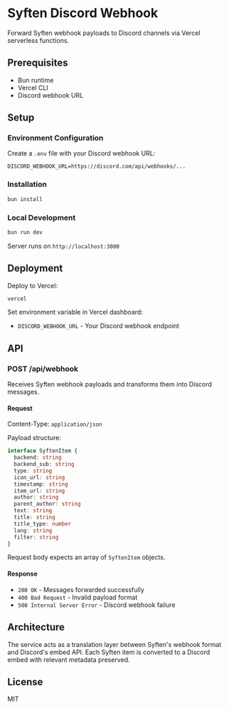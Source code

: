 # Syften Discord Webhook

Forward Syften webhook payloads to Discord channels via Vercel serverless functions.

## Prerequisites

- Bun runtime
- Vercel CLI
- Discord webhook URL

## Setup

### Environment Configuration

Create a `.env` file with your Discord webhook URL:

```
DISCORD_WEBHOOK_URL=https://discord.com/api/webhooks/...
```

### Installation

```bash
bun install
```

### Local Development

```bash
bun run dev
```

Server runs on `http://localhost:3000`

## Deployment

Deploy to Vercel:

```bash
vercel
```

Set environment variable in Vercel dashboard:
- `DISCORD_WEBHOOK_URL` - Your Discord webhook endpoint

## API

### POST /api/webhook

Receives Syften webhook payloads and transforms them into Discord messages.

#### Request

Content-Type: `application/json`

Payload structure:
```typescript
interface SyftenItem {
  backend: string
  backend_sub: string
  type: string
  icon_url: string
  timestamp: string
  item_url: string
  author: string
  parent_author: string
  text: string
  title: string
  title_type: number
  lang: string
  filter: string
}
```

Request body expects an array of `SyftenItem` objects.

#### Response

- `200 OK` - Messages forwarded successfully
- `400 Bad Request` - Invalid payload format
- `500 Internal Server Error` - Discord webhook failure

## Architecture

The service acts as a translation layer between Syften's webhook format and Discord's embed API. Each Syften item is converted to a Discord embed with relevant metadata preserved.

## License

MIT